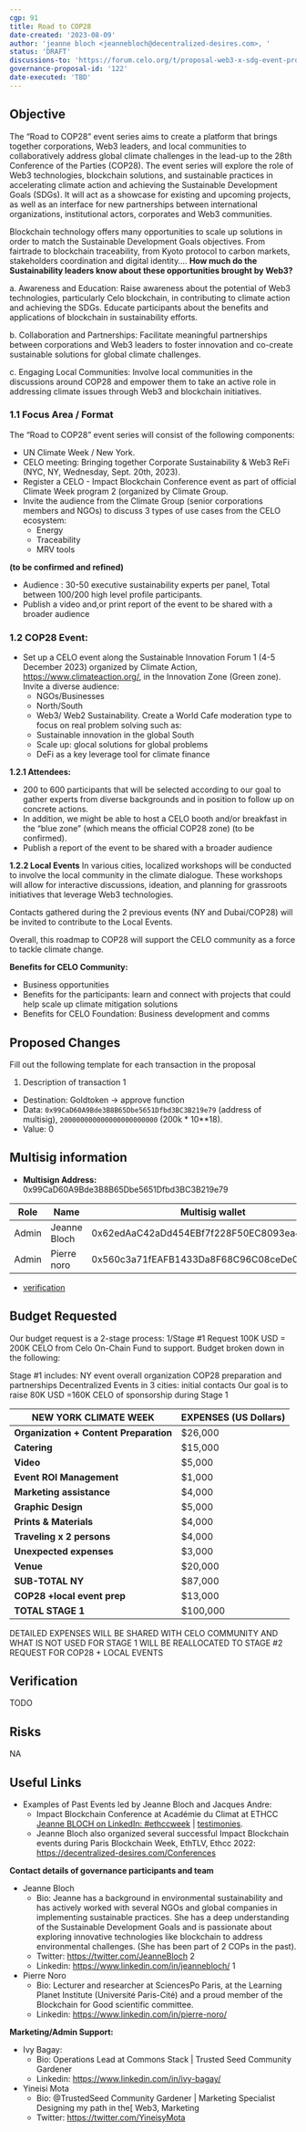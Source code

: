 ```yaml
---
cgp: 91
title: Road to COP28
date-created: '2023-08-09'
author: 'jeanne bloch <jeannebloch@decentralized-desires.com>, '
status: 'DRAFT'
discussions-to: 'https://forum.celo.org/t/proposal-web3-x-sdg-event-proposal-for-road-to-cop28/6225'
governance-proposal-id: '122'
date-executed: 'TBD'
---
```

<!-- Please view another completed proposal for reference on filling the above section. It is important the type is correct eg Number, String -->

## Objective
The “Road to COP28” event series aims to create a platform that brings together corporations, Web3 leaders, and local communities to collaboratively address global climate challenges in the lead-up to the 28th Conference of the Parties (COP28). The event series will explore the role of Web3 technologies, blockchain solutions, and sustainable practices in accelerating climate action and achieving the Sustainable Development Goals (SDGs). It will act as a showcase for existing and upcoming projects, as well as an interface for new partnerships between international organizations, institutional actors, corporates and Web3 communities. 

Blockchain technology offers many opportunities to scale up solutions in order to match the Sustainable Development Goals objectives. From fairtrade to blockchain traceability, from Kyoto protocol to carbon markets, stakeholders coordination and digital identity…. **How much do the Sustainability leaders know about these opportunities brought by Web3?**

 a. Awareness and Education: Raise awareness about the potential of Web3 technologies, particularly Celo blockchain, in contributing to climate action and achieving the SDGs. Educate participants about the benefits and applications of blockchain in sustainability efforts.
 
 b. Collaboration and Partnerships: Facilitate meaningful partnerships between corporations and Web3 leaders to foster innovation and co-create sustainable solutions for global climate challenges.
 
 c. Engaging Local Communities: Involve local communities in the discussions around COP28 and empower them to take an active role in addressing climate issues through Web3 and blockchain initiatives.



### 1.1 Focus Area / Format

The “Road to COP28” event series will consist of the following components:

- UN Climate Week / New York.
- CELO meeting: Bringing together Corporate Sustainability & Web3 ReFi (NYC, NY, Wednesday, Sept. 20th, 2023). 
- Register a CELO - Impact Blockchain Conference event as part of official Climate Week program 2 (organized by Climate Group. 
- Invite the audience from the Climate Group (senior corporations members and NGOs) to discuss 3 types of use cases from the CELO ecosystem:
  - Energy
  - Traceability
  - MRV tools

**(to be confirmed and refined)**
- Audience : 30-50 executive sustainability experts per panel, Total between 100/200 high level profile participants.
- Publish a video and,or print report of the event to be shared with a broader audience


### 1.2  COP28 Event: 
- Set up a CELO event along the Sustainable Innovation Forum 1 (4-5 December 2023) organized by Climate Action, https://www.climateaction.org/, in the Innovation Zone (Green zone). Invite a diverse audience:
  - NGOs/Businesses
  - North/South
  - Web3/ Web2 Sustainability.
Create a World Cafe moderation type to focus on real problem solving such as:
  - Sustainable innovation in the global South
  - Scale up: glocal solutions for global problems
  - DeFi as a key leverage tool for climate finance

**1.2.1 Attendees:** 
- 200 to 600 participants that will be selected according to our goal to gather experts from diverse backgrounds and in position to follow up on concrete actions.
- In addition, we might be able to host a CELO booth and/or breakfast in the “blue zone” (which means the official COP28 zone) (to be confirmed).
- Publish a report of the event to be shared with a broader audience

**1.2.2 Local Events**
In various cities, localized workshops will be conducted to involve the local community in the climate dialogue. These workshops will allow for interactive discussions, ideation, and planning for grassroots initiatives that leverage Web3 technologies.

Contacts gathered during the 2 previous events (NY and Dubai/COP28) will be invited to contribute to the Local Events.

Overall, this roadmap to COP28 will support the CELO community as a force to tackle climate change.


**Benefits for CELO Community:**
  - Business opportunities
  - Benefits for the participants: learn and connect with projects that could help scale up climate mitigation solutions
  - Benefits for CELO Foundation: Business development and comms


## Proposed Changes
Fill out the following template for each transaction in the proposal

1. Description of transaction 1
  - Destination: Goldtoken -> approve function 
  - Data: `0x99CaD60A9Bde3B8B65Dbe5651Dfbd3BC3B219e79` (address of multisig), `200000000000000000000000` (200k * 10**18).
  - Value: 0


## Multisig information
- **Multisign Address:** 0x99CaD60A9Bde3B8B65Dbe5651Dfbd3BC3B219e79

| Role | Name | Multisig wallet |
|---|---|---|
| Admin | Jeanne Bloch  | 0x62edAaC42aDd454EBf7f228F50EC8093ea446176 |
| Admin | Pierre noro | 0x560c3a71fEAFB1433Da8F68C96C08ceDe0314C47 |

- [verification](https://celoscan.io/address/0x99cad60a9bde3b8b65dbe5651dfbd3bc3b219e79#readProxyContract#F9)


## Budget Requested
Our budget request is a 2-stage process:
1/Stage #1 Request 100K USD = 200K CELO from Celo On-Chain Fund to support. Budget broken down in the following:

Stage #1 includes:
NY event overall organization
COP28 preparation and partnerships
Decentralized Events in 3 cities: initial contacts
Our goal is to raise 80K USD =160K CELO of sponsorship during Stage 1


| **NEW YORK CLIMATE WEEK** | **EXPENSES (US Dollars)** |
|---|---|
| **Organization + Content Preparation** | $26,000 |
| **Catering** | $15,000 |
| **Video** | $5,000 |
| **Event ROI Management** | $1,000 |
| **Marketing assistance** | $4,000 |
| **Graphic Design** | $5,000 |
| **Prints & Materials** | $4,000 |
| **Traveling x 2 persons** | $4,000 |
| **Unexpected expenses** | $3,000 |
| **Venue** | $20,000 |
| **SUB-TOTAL NY** | $87,000 |
| **COP28 +local event prep** | $13,000 |
| **TOTAL STAGE 1** | $100,000 |

DETAILED EXPENSES WILL BE SHARED WITH CELO COMMUNITY AND WHAT IS NOT USED FOR STAGE 1 WILL BE REALLOCATED TO STAGE #2 REQUEST FOR COP28 + LOCAL EVENTS

## Verification

TODO

## Risks

NA

## Useful Links
- Examples of Past Events led by Jeanne Bloch and Jacques Andre:
  - Impact Blockchain Conference at Académie du Climat at ETHCC [Jeanne BLOCH on LinkedIn: #ethccweek](https://www.linkedin.com/feed/update/urn:li:activity:7088953053793394688/) | [testimonies](https://www.linkedin.com/feed/update/urn:li:activity:7088953053793394688/).
  - Jeanne Bloch also organized several successful Impact Blockchain events during Paris Blockchain Week, EthTLV, Ethcc 2022: https://decentralized-desires.com/Conferences

**Contact details of governance participants and team**
- Jeanne Bloch
  - Bio: Jeanne has a background in environmental sustainability and has actively worked with several NGOs and global companies in implementing sustainable practices. She has a deep understanding of the Sustainable Development Goals and is passionate about exploring innovative technologies like blockchain to address environmental challenges. (She has been part of 2 COPs in the past).
  - Twitter: https://twitter.com/JeanneBloch 2
  - Linkedin: https://www.linkedin.com/in/jeannebloch/ 1
- Pierre Noro
  - Bio: Lecturer and researcher at SciencesPo Paris, at the Learning Planet Institute (Université Paris-Cité) and a proud member of the Blockchain for Good scientific committee.
  - Linkedin: https://www.linkedin.com/in/pierre-noro/

**Marketing/Admin Support:**
- Ivy Bagay:
  - Bio: Operations Lead at Commons Stack | Trusted Seed Community Gardener
  - Linkedin: https://www.linkedin.com/in/ivy-bagay/
- Yineisi Mota
  - Bio: @TrustedSeed Community Gardener | Marketing Specialist Designing my path in the[ Web3, Marketing
  - Twitter: https://twitter.com/YineisyMota
